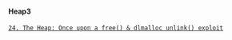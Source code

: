 #### Heap3

[`24. The Heap: Once upon a free() & dlmalloc unlink() exploit`](https://github.com/Kan1shka9/Binary-Hacking-Course/blob/master/24_The-Heap-Once-upon-a-free()-dlmalloc-unlink()-exploit.md)